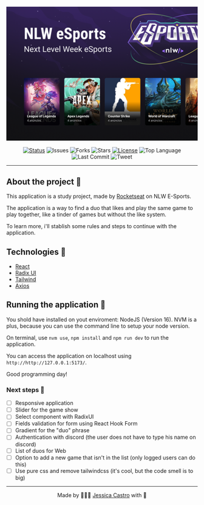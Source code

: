<p align="center">
 <img src="docs/Capa.png" alt="Project logo">
</p>

<div align="center">

[![Status](https://img.shields.io/badge/status-active-success.svg)]()
![Issues](https://img.shields.io/github/issues/jessicacastro/nlw-esports)
![Forks](https://img.shields.io/github/forks/jessicacastro/nlw-esports)
![Stars](https://img.shields.io/github/stars/jessicacastro/nlw-esports)
[![License](https://img.shields.io/badge/license-MIT-blue.svg)](/LICENSE)
![Top Language](https://img.shields.io/github/languages/top/jessicacastro/nlw-esports)
![Last Commit](https://img.shields.io/github/last-commit/jessicacastro/nlw-esports)
![Tweet](https://img.shields.io/twitter/url?url=https%3A%2F%2Fgithub.com%2Fjessicacastro%2Fnlw-esports)
</div>

---

## About the project 🚀

This application is a study project, made by [Rocketseat](https://rocketseat.com/) on NLW E-Sports.

The application is a way to find a duo that likes and play the same game to play together, like a tinder of games but without the like system.

To learn more, i'll stablish some rules and steps to continue with the application.

## Technologies 📝

- [React](https://beta.reactjs.org/)
- [Radix UI](https://www.radix-ui.com/)
- [Tailwind](https://tailwindcss.com/)
- [Axios](https://axios-http.com/ptbr/docs/intro)

## Running the application  🏁

You shold have installed on yout enviroment: NodeJS (Version 16). NVM is a plus, because you can use the command line to setup your node version.

On terminal, use `nvm use`, `npm install` and `npm run dev` to run the application.

You can access the application on localhost using `http://http://127.0.0.1:5173/`. 

Good programming day!

### Next steps 🎉 

- [ ] Responsive application
- [ ] Slider for the game show
- [ ] Select component with RadixUI
- [ ] Fields validation for form using React Hook Form
- [ ] Gradient for the "duo" phrase
- [ ] Authentication with discord (the user does not have to type his name on discord)
- [ ] List of duos for Web
- [ ] Option to add a new game that isn't in the list (only logged users can do this)
- [ ] Use pure css and remove tailwindcss (it's cool, but the code smell is to big)
---

<p align="center">Made by 👩🏾‍💻 <a href="https://linkedin.com/in/jessicacastros">Jessica Castro</a> with 💙</p>
